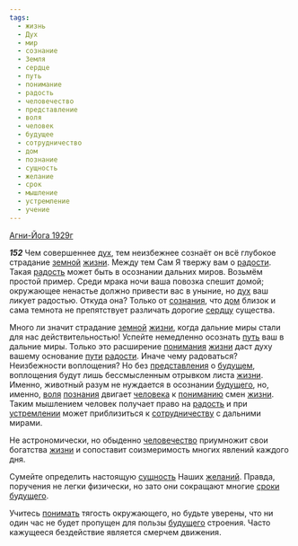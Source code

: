 ```yaml
---
tags:
  - жизнь
  - Дух
  - мир
  - сознание
  - Земля
  - сердце
  - путь
  - понимание
  - радость
  - человечество
  - представление
  - воля
  - человек
  - будущее
  - сотрудничество
  - дом
  - познание
  - сущность
  - желание
  - срок
  - мышление
  - устремление
  - учение
---
```


[Агни-Йога 1929г](/agni/1929)

___152___
Чем совершеннее [дух](/tag/#Дух), тем неизбежнее сознаёт он всё глубокое страдание [земной](/tag/#Земля) [жизни](/tag/#жизнь). Между тем Сам Я твержу вам о [радости](/tag/#[радость](/tag/#радость)). Такая [радость](/tag/#радость) может быть в осознании дальних миров. Возьмём простой пример. Среди мрака ночи ваша повозка спешит домой; окружающее ненастье должно привести вас в уныние, но [дух](/tag/#Дух) ваш ликует радостью. Откуда она? Только от [сознания](/tag/#сознание), что [дом](/tag/#дом) близок и сама темнота не препятствует различать дорогие [сердцу](/tag/#сердце) существа.   

Много ли значит страдание [земной](/tag/#Земля) [жизни](/tag/#жизнь), когда дальние миры стали для нас действительностью! Успейте немедленно осознать [путь](/tag/#путь) ваш в дальние миры. Только это расширение [понимания](/tag/#понимание) [жизни](/tag/#жизнь) даст духу вашему основание [пути](/tag/#путь) [радости](/tag/#[радость](/tag/#радость)). Иначе чему радоваться? Неизбежности воплощения? Но без [представления](/tag/#представление) о [будущем](/tag/#будущее), воплощения будут лишь бессмысленным отрывком листа [жизни](/tag/#жизнь). Именно, животный разум не нуждается в осознании [будущего](/tag/#будущее), но, именно, [воля](/tag/#воля) [познания](/tag/#познание) двигает [человека](/tag/#человек) к [пониманию](/tag/#понимание) смен [жизни](/tag/#жизнь). Таким мышлением человек получает право на [радость](/tag/#радость) и при [устремлении](/tag/#устремление) может приблизиться к [сотрудничеству](/tag/#сотрудничество) с дальними мирами.   

Не астрономически, но обыденно [человечество](/tag/#человечество) приумножит свои богатства [жизни](/tag/#жизнь) и сопоставит соизмеримость многих явлений каждого дня.   

Сумейте определить настоящую [сущность](/tag/#сущность) Наших [желаний](/tag/#желание). Правда, поручения не легки физически, но зато они сокращают многие [сроки](/tag/#срок) [будущего](/tag/#будущее).   

Учитесь [понимать](/tag/#понимание) тягость окружающего, но будьте уверены, что ни один час не будет пропущен для пользы [будущего](/tag/#будущее) строения. Часто кажущееся бездействие является смерчем движения.